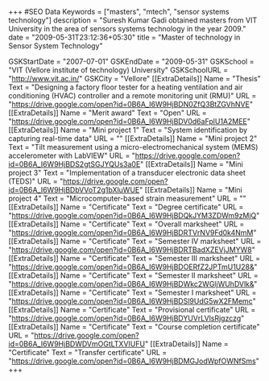 +++
#SEO Data
Keywords = ["masters", "mtech", "sensor systems technology"]
description = "Suresh Kumar Gadi obtained masters from VIT University in the area of sensors systems technology in the year 2009."
date = "2009-05-31T23:12:36+05:30"
title = "Master of technology in Sensor System Technology"

GSKStartDate = "2007-07-01"
GSKEndDate = "2009-05-31"
GSKSchool = "VIT (Vellore institute of technology) University"
GSKSchoolURL = "http://www.vit.ac.in/"
GSKCity = "Vellore"
[[ExtraDetails]]
    Name = "Thesis"
	Text = "Designing a factory floor tester for a heating ventilation and air conditioning (HVAC) controller and a remote monitoring unit (RMU)"
    URL = "https://drive.google.com/open?id=0B6A_I6W9HjBDN0ZfQ3BtZGVhNVE"
[[ExtraDetails]]
    Name = "Merit award"
	Text = "Open"
    URL = "https://drive.google.com/open?id=0B6A_I6W9HjBDV0d6aFplU1A2MEE"
[[ExtraDetails]]
    Name = "Mini project 1"
	Text = "System identification by capturing real-time data"
    URL = ""
[[ExtraDetails]]
    Name = "Mini project 2"
	Text = "Tilt measurement using a micro-electromechanical system (MEMS) accelerometer with LabVIEW"
    URL = "https://drive.google.com/open?id=0B6A_I6W9HjBDS2gtSGJYQUs3a0E"
[[ExtraDetails]]
    Name = "Mini project 3"
	Text = "Implementation of a transducer electronic data sheet (TEDS)"
    URL = "https://drive.google.com/open?id=0B6A_I6W9HjBDbVVoT2g1bXluWUE"
[[ExtraDetails]]
    Name = "Mini project 4"
	Text = "Microcomputer-based strain measurement"
    URL = ""
[[ExtraDetails]]
    Name = "Certificate"
	Text = "Degree certificate"
    URL = "https://drive.google.com/open?id=0B6A_I6W9HjBDQkJYM3ZDWm9zMjQ"
[[ExtraDetails]]
    Name = "Certificate"
	Text = "Overall marksheet"
    URL = "https://drive.google.com/open?id=0B6A_I6W9HjBDRTVrNV9Fd0k4NmM"
[[ExtraDetails]]
    Name = "Certificate"
	Text = "Semester IV marksheet"
    URL = "https://drive.google.com/open?id=0B6A_I6W9HjBDRTBadXZEVjJMYW8"
[[ExtraDetails]]
    Name = "Certificate"
	Text = "Semester III marksheet"
    URL = "https://drive.google.com/open?id=0B6A_I6W9HjBDOERfZ2JPTmU1U28&"
[[ExtraDetails]]
    Name = "Certificate"
	Text = "Semester II marksheet"
    URL = "https://drive.google.com/open?id=0B6A_I6W9HjBDWkc2WGljWUhDVlk&"
[[ExtraDetails]]
    Name = "Certificate"
	Text = "Semester I marksheet"
    URL = "https://drive.google.com/open?id=0B6A_I6W9HjBDSl9UdG5wX2FMemc"
[[ExtraDetails]]
    Name = "Certificate"
	Text = "Provisional certificate"
    URL = "https://drive.google.com/open?id=0B6A_I6W9HjBDYUVrLVlsRjgzczg"
[[ExtraDetails]]
    Name = "Certificate"
	Text = "Course completion certificate"
    URL = "https://drive.google.com/open?id=0B6A_I6W9HjBDWDVmOGtLTXVIUFU"
[[ExtraDetails]]
    Name = "Certificate"
	Text = "Transfer certificate"
    URL = "https://drive.google.com/open?id=0B6A_I6W9HjBDMGJodWpfOWNfSms"
+++
